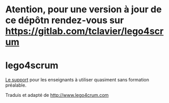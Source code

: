 # Atention, pour une version à jour de ce dépôtn rendez-vous sur https://gitlab.com/tclavier/lego4scrum

# lego4scrum

[Le support](https://gitlab.com/tclavier/lego4scrum/builds/artifacts/master/file/notes_pour_le_facilitateur.pdf?job=build_pdf) pour les enseignants à utiliser quasiment sans formation préalable.

Traduis et adapté de http://www.lego4crum.com
